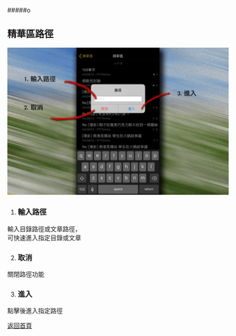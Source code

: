 #####o
## 精華區路徑

![Image of Archive Path](../v1/images/archive_path.png) 

1. ### 輸入路徑
輸入目錄路徑或文章路徑，  
可快速進入指定目錄或文章

2. ### 取消
關閉路徑功能

3. ### 進入
點擊後進入指定路徑  
  
[返回首頁](https://kimieno.github.io/ios.pitt) 